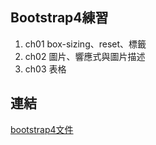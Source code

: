 ## Bootstrap4練習

1. ch01 box-sizing、reset、標籤
2. ch02 圖片、響應式與圖片描述
3. ch03 表格

## 連結
[bootstrap4文件](https://getbootstrap.com/docs/4.0/getting-started/introduction/)

